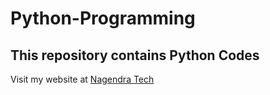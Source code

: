 # Python-Programming
## This repository contains Python Codes


Visit my website at [Nagendra Tech](https://nagendratech.com/)
